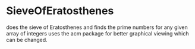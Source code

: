 # SieveOfEratosthenes
does the sieve of Eratosthenes and finds the prime numbers for any given array of integers
uses the acm package for better graphical viewing which can be changed. 

